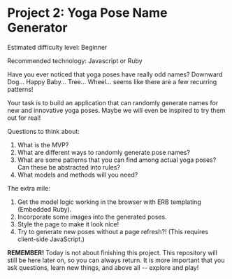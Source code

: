 # Project 2: Yoga Pose Name Generator

Estimated difficulty level: Beginner

Recommended technology: Javascript or Ruby

Have you ever noticed that yoga poses have really odd names? Downward Dog... Happy Baby... Tree... Wheel... seems like there are a few recurring patterns!

Your task is to build an application that can randomly generate names for new and innovative yoga poses. Maybe we will even be inspired to try them out for real!

Questions to think about:

1. What is the MVP?
2. What are different ways to randomly generate pose names?
3. What are some patterns that you can find among actual yoga poses? Can these be abstracted into rules?
4. What models and methods will you need?

The extra mile:

1. Get the model logic working in the browser with ERB templating (Embedded Ruby).
2. Incorporate some images into the generated poses.
3. Style the page to make it look nice!
4. Try to generate new poses without a page refresh?! (This requires client-side JavaScript.)

**REMEMBER!** Today is not about finishing this project. This repository will still be here later on, so you can always return. It is more important that you ask questions, learn new things, and above all -- explore and play!
